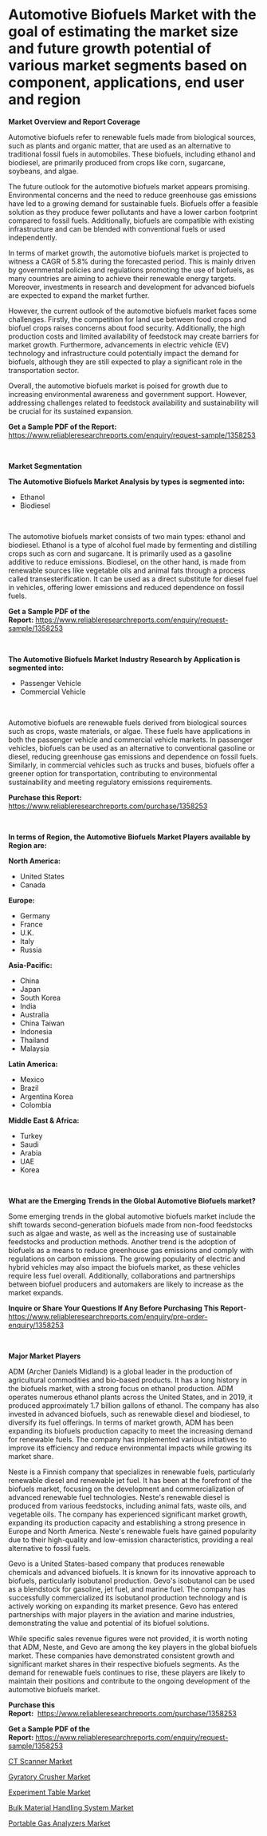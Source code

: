 <p><h1>Automotive Biofuels Market with the goal of estimating the market size and future growth potential of various market segments based on component, applications, end user and region</h1></p><p><strong>Market Overview and Report Coverage</strong></p>
<p><p>Automotive biofuels refer to renewable fuels made from biological sources, such as plants and organic matter, that are used as an alternative to traditional fossil fuels in automobiles. These biofuels, including ethanol and biodiesel, are primarily produced from crops like corn, sugarcane, soybeans, and algae.</p><p>The future outlook for the automotive biofuels market appears promising. Environmental concerns and the need to reduce greenhouse gas emissions have led to a growing demand for sustainable fuels. Biofuels offer a feasible solution as they produce fewer pollutants and have a lower carbon footprint compared to fossil fuels. Additionally, biofuels are compatible with existing infrastructure and can be blended with conventional fuels or used independently.</p><p>In terms of market growth, the automotive biofuels market is projected to witness a CAGR of 5.8% during the forecasted period. This is mainly driven by governmental policies and regulations promoting the use of biofuels, as many countries are aiming to achieve their renewable energy targets. Moreover, investments in research and development for advanced biofuels are expected to expand the market further.</p><p>However, the current outlook of the automotive biofuels market faces some challenges. Firstly, the competition for land use between food crops and biofuel crops raises concerns about food security. Additionally, the high production costs and limited availability of feedstock may create barriers for market growth. Furthermore, advancements in electric vehicle (EV) technology and infrastructure could potentially impact the demand for biofuels, although they are still expected to play a significant role in the transportation sector.</p><p>Overall, the automotive biofuels market is poised for growth due to increasing environmental awareness and government support. However, addressing challenges related to feedstock availability and sustainability will be crucial for its sustained expansion.</p></p>
<p><strong>Get a Sample PDF of the Report:</strong> <a href="https://www.reliableresearchreports.com/enquiry/request-sample/1358253">https://www.reliableresearchreports.com/enquiry/request-sample/1358253</a></p>
<p>&nbsp;</p>
<p><strong>Market Segmentation</strong></p>
<p><strong>The Automotive Biofuels Market Analysis by types is segmented into:</strong></p>
<p><ul><li>Ethanol</li><li>Biodiesel</li></ul></p>
<p>&nbsp;</p>
<p><p>The automotive biofuels market consists of two main types: ethanol and biodiesel. Ethanol is a type of alcohol fuel made by fermenting and distilling crops such as corn and sugarcane. It is primarily used as a gasoline additive to reduce emissions. Biodiesel, on the other hand, is made from renewable sources like vegetable oils and animal fats through a process called transesterification. It can be used as a direct substitute for diesel fuel in vehicles, offering lower emissions and reduced dependence on fossil fuels.</p></p>
<p><strong>Get a Sample PDF of the Report:</strong>&nbsp;<a href="https://www.reliableresearchreports.com/enquiry/request-sample/1358253">https://www.reliableresearchreports.com/enquiry/request-sample/1358253</a></p>
<p>&nbsp;</p>
<p><strong>The Automotive Biofuels Market Industry Research by Application is segmented into:</strong></p>
<p><ul><li>Passenger Vehicle</li><li>Commercial Vehicle</li></ul></p>
<p>&nbsp;</p>
<p><p>Automotive biofuels are renewable fuels derived from biological sources such as crops, waste materials, or algae. These fuels have applications in both the passenger vehicle and commercial vehicle markets. In passenger vehicles, biofuels can be used as an alternative to conventional gasoline or diesel, reducing greenhouse gas emissions and dependence on fossil fuels. Similarly, in commercial vehicles such as trucks and buses, biofuels offer a greener option for transportation, contributing to environmental sustainability and meeting regulatory emissions requirements.</p></p>
<p><strong>Purchase this Report:</strong>&nbsp; <a href="https://www.reliableresearchreports.com/purchase/1358253">https://www.reliableresearchreports.com/purchase/1358253</a></p>
<p>&nbsp;</p>
<p><strong>In terms of Region, the Automotive Biofuels Market Players available by Region are:</strong></p>
<p>
    <p> <strong> North America: </strong>
        <ul>
            <li>United States</li>
            <li>Canada</li>
        </ul>
        </p> 
    <p> <strong> Europe: </strong>
        <ul>
            <li>Germany</li>
            <li>France</li>
            <li>U.K.</li>
            <li>Italy</li>
            <li>Russia</li>
        </ul>
        </p> 
    <p> <strong> Asia-Pacific: </strong>
        <ul>
            <li>China</li>
            <li>Japan</li>
            <li>South Korea</li>
            <li>India</li>
            <li>Australia</li>
            <li>China Taiwan</li>
            <li>Indonesia</li>
            <li>Thailand</li>
            <li>Malaysia</li>
        </ul>
        </p> 
    <p> <strong> Latin America: </strong>
        <ul>
            <li>Mexico</li>
            <li>Brazil</li>
            <li>Argentina Korea</li>
            <li>Colombia</li>
        </ul>
        </p> 
    <p> <strong> Middle East & Africa: </strong>
        <ul>
            <li>Turkey</li>
            <li>Saudi</li>
            <li>Arabia</li>
            <li>UAE</li>
            <li>Korea</li>
        </ul>
    </p>
    </p>
<p>&nbsp;</p>
<p><strong>What are the Emerging Trends in the Global Automotive Biofuels market?</strong></p>
<p><p>Some emerging trends in the global automotive biofuels market include the shift towards second-generation biofuels made from non-food feedstocks such as algae and waste, as well as the increasing use of sustainable feedstocks and production methods. Another trend is the adoption of biofuels as a means to reduce greenhouse gas emissions and comply with regulations on carbon emissions. The growing popularity of electric and hybrid vehicles may also impact the biofuels market, as these vehicles require less fuel overall. Additionally, collaborations and partnerships between biofuel producers and automakers are likely to increase as the market expands.</p></p>
<p><strong>Inquire or Share Your Questions If Any Before Purchasing This Report</strong>- <a href="https://www.reliableresearchreports.com/enquiry/pre-order-enquiry/1358253">https://www.reliableresearchreports.com/enquiry/pre-order-enquiry/1358253</a></p>
<p>&nbsp;</p>
<p><strong>Major Market Players</strong></p>
<p><p>ADM (Archer Daniels Midland) is a global leader in the production of agricultural commodities and bio-based products. It has a long history in the biofuels market, with a strong focus on ethanol production. ADM operates numerous ethanol plants across the United States, and in 2019, it produced approximately 1.7 billion gallons of ethanol. The company has also invested in advanced biofuels, such as renewable diesel and biodiesel, to diversify its fuel offerings. In terms of market growth, ADM has been expanding its biofuels production capacity to meet the increasing demand for renewable fuels. The company has implemented various initiatives to improve its efficiency and reduce environmental impacts while growing its market share.</p><p>Neste is a Finnish company that specializes in renewable fuels, particularly renewable diesel and renewable jet fuel. It has been at the forefront of the biofuels market, focusing on the development and commercialization of advanced renewable fuel technologies. Neste's renewable diesel is produced from various feedstocks, including animal fats, waste oils, and vegetable oils. The company has experienced significant market growth, expanding its production capacity and establishing a strong presence in Europe and North America. Neste's renewable fuels have gained popularity due to their high-quality and low-emission characteristics, providing a real alternative to fossil fuels.</p><p>Gevo is a United States-based company that produces renewable chemicals and advanced biofuels. It is known for its innovative approach to biofuels, particularly isobutanol production. Gevo's isobutanol can be used as a blendstock for gasoline, jet fuel, and marine fuel. The company has successfully commercialized its isobutanol production technology and is actively working on expanding its market presence. Gevo has entered partnerships with major players in the aviation and marine industries, demonstrating the value and potential of its biofuel solutions.</p><p>While specific sales revenue figures were not provided, it is worth noting that ADM, Neste, and Gevo are among the key players in the global biofuels market. These companies have demonstrated consistent growth and significant market shares in their respective biofuels segments. As the demand for renewable fuels continues to rise, these players are likely to maintain their positions and contribute to the ongoing development of the automotive biofuels market.</p></p>
<p><strong>Purchase this Report:</strong>&nbsp;&nbsp;<a href="https://www.reliableresearchreports.com/purchase/1358253">https://www.reliableresearchreports.com/purchase/1358253</a></p>
<p></p>
<p><strong>Get a Sample PDF of the Report:</strong>&nbsp;<a href="https://www.reliableresearchreports.com/enquiry/request-sample/1358253">https://www.reliableresearchreports.com/enquiry/request-sample/1358253</a></p>
<p><p><a href="https://www.linkedin.com/pulse/decoding-ct-scanner-market-deep-dive-latest-trends-segmentation-vchpe/">CT Scanner Market</a></p><p><a href="https://www.linkedin.com/pulse/decoding-gyratory-crusher-market-deep-dive-latest-trends-gk3ce/">Gyratory Crusher Market</a></p><p><a href="https://medium.com/@maxinefeest1904/experiment-table-market-trends-forecast-and-competitive-analysis-to-2030-31f650e95bdc">Experiment Table Market</a></p><p><a href="https://www.linkedin.com/pulse/decoding-bulk-material-handling-system-market-deep-dive-mfpxe/">Bulk Material Handling System Market</a></p><p><a href="https://medium.com/@cullenblick/portable-gas-analyzers-market-size-reveals-the-best-marketing-channels-in-global-industry-9fe5ea0d710b">Portable Gas Analyzers Market</a></p></p>